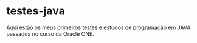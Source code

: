 # testes-java
Aqui estão os meus primeiros testes e estudos de programação em JAVA passados no curso da Oracle ONE.
